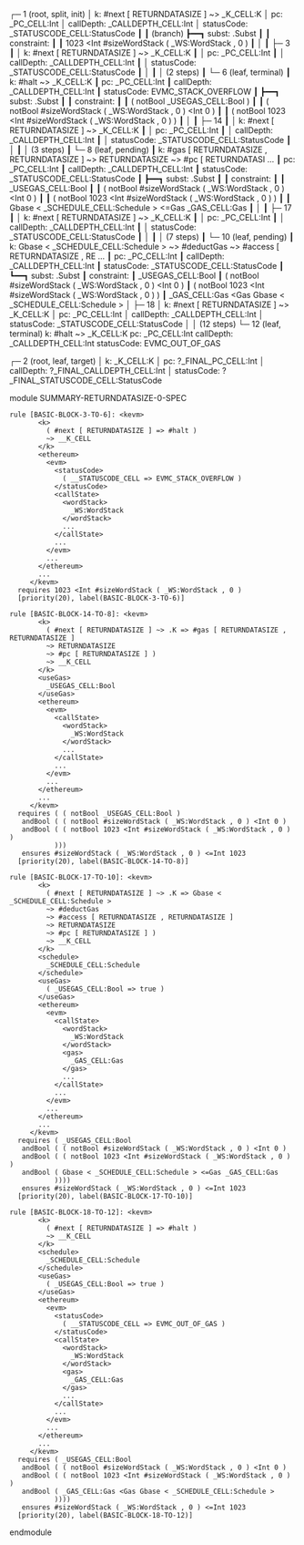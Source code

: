 
┌─ 1 (root, split, init)
│   k: #next [ RETURNDATASIZE ] ~> _K_CELL:K
│   pc: _PC_CELL:Int
│   callDepth: _CALLDEPTH_CELL:Int
│   statusCode: _STATUSCODE_CELL:StatusCode
┃
┃ (branch)
┣━━┓ subst: .Subst
┃  ┃ constraint:
┃  ┃     1023 <Int #sizeWordStack ( _WS:WordStack , 0 )
┃  │
┃  ├─ 3
┃  │   k: #next [ RETURNDATASIZE ] ~> _K_CELL:K
┃  │   pc: _PC_CELL:Int
┃  │   callDepth: _CALLDEPTH_CELL:Int
┃  │   statusCode: _STATUSCODE_CELL:StatusCode
┃  │
┃  │  (2 steps)
┃  └─ 6 (leaf, terminal)
┃      k: #halt ~> _K_CELL:K
┃      pc: _PC_CELL:Int
┃      callDepth: _CALLDEPTH_CELL:Int
┃      statusCode: EVMC_STACK_OVERFLOW
┃
┣━━┓ subst: .Subst
┃  ┃ constraint:
┃  ┃     ( notBool _USEGAS_CELL:Bool )
┃  ┃     ( notBool #sizeWordStack ( _WS:WordStack , 0 ) <Int 0 )
┃  ┃     ( notBool 1023 <Int #sizeWordStack ( _WS:WordStack , 0 ) )
┃  │
┃  ├─ 14
┃  │   k: #next [ RETURNDATASIZE ] ~> _K_CELL:K
┃  │   pc: _PC_CELL:Int
┃  │   callDepth: _CALLDEPTH_CELL:Int
┃  │   statusCode: _STATUSCODE_CELL:StatusCode
┃  │
┃  │  (3 steps)
┃  └─ 8 (leaf, pending)
┃      k: #gas [ RETURNDATASIZE , RETURNDATASIZE ] ~> RETURNDATASIZE ~> #pc [ RETURNDATASI ...
┃      pc: _PC_CELL:Int
┃      callDepth: _CALLDEPTH_CELL:Int
┃      statusCode: _STATUSCODE_CELL:StatusCode
┃
┣━━┓ subst: .Subst
┃  ┃ constraint:
┃  ┃     _USEGAS_CELL:Bool
┃  ┃     ( notBool #sizeWordStack ( _WS:WordStack , 0 ) <Int 0 )
┃  ┃     ( notBool 1023 <Int #sizeWordStack ( _WS:WordStack , 0 ) )
┃  ┃     Gbase < _SCHEDULE_CELL:Schedule > <=Gas _GAS_CELL:Gas
┃  │
┃  ├─ 17
┃  │   k: #next [ RETURNDATASIZE ] ~> _K_CELL:K
┃  │   pc: _PC_CELL:Int
┃  │   callDepth: _CALLDEPTH_CELL:Int
┃  │   statusCode: _STATUSCODE_CELL:StatusCode
┃  │
┃  │  (7 steps)
┃  └─ 10 (leaf, pending)
┃      k: Gbase < _SCHEDULE_CELL:Schedule > ~> #deductGas ~> #access [ RETURNDATASIZE , RE ...
┃      pc: _PC_CELL:Int
┃      callDepth: _CALLDEPTH_CELL:Int
┃      statusCode: _STATUSCODE_CELL:StatusCode
┃
┗━━┓ subst: .Subst
   ┃ constraint:
   ┃     _USEGAS_CELL:Bool
   ┃     ( notBool #sizeWordStack ( _WS:WordStack , 0 ) <Int 0 )
   ┃     ( notBool 1023 <Int #sizeWordStack ( _WS:WordStack , 0 ) )
   ┃     _GAS_CELL:Gas <Gas Gbase < _SCHEDULE_CELL:Schedule >
   │
   ├─ 18
   │   k: #next [ RETURNDATASIZE ] ~> _K_CELL:K
   │   pc: _PC_CELL:Int
   │   callDepth: _CALLDEPTH_CELL:Int
   │   statusCode: _STATUSCODE_CELL:StatusCode
   │
   │  (12 steps)
   └─ 12 (leaf, terminal)
       k: #halt ~> _K_CELL:K
       pc: _PC_CELL:Int
       callDepth: _CALLDEPTH_CELL:Int
       statusCode: EVMC_OUT_OF_GAS


┌─ 2 (root, leaf, target)
│   k: _K_CELL:K
│   pc: ?_FINAL_PC_CELL:Int
│   callDepth: ?_FINAL_CALLDEPTH_CELL:Int
│   statusCode: ?_FINAL_STATUSCODE_CELL:StatusCode



module SUMMARY-RETURNDATASIZE-0-SPEC
    
    
    rule [BASIC-BLOCK-3-TO-6]: <kevm>
           <k>
             ( #next [ RETURNDATASIZE ] => #halt )
             ~> __K_CELL
           </k>
           <ethereum>
             <evm>
               <statusCode>
                 ( __STATUSCODE_CELL => EVMC_STACK_OVERFLOW )
               </statusCode>
               <callState>
                 <wordStack>
                   _WS:WordStack
                 </wordStack>
                 ...
               </callState>
               ...
             </evm>
             ...
           </ethereum>
           ...
         </kevm>
      requires 1023 <Int #sizeWordStack ( _WS:WordStack , 0 )
      [priority(20), label(BASIC-BLOCK-3-TO-6)]
    
    rule [BASIC-BLOCK-14-TO-8]: <kevm>
           <k>
             ( #next [ RETURNDATASIZE ] ~> .K => #gas [ RETURNDATASIZE , RETURNDATASIZE ]
             ~> RETURNDATASIZE
             ~> #pc [ RETURNDATASIZE ] )
             ~> __K_CELL
           </k>
           <useGas>
             _USEGAS_CELL:Bool
           </useGas>
           <ethereum>
             <evm>
               <callState>
                 <wordStack>
                   _WS:WordStack
                 </wordStack>
                 ...
               </callState>
               ...
             </evm>
             ...
           </ethereum>
           ...
         </kevm>
      requires ( ( notBool _USEGAS_CELL:Bool )
       andBool ( ( notBool #sizeWordStack ( _WS:WordStack , 0 ) <Int 0 )
       andBool ( ( notBool 1023 <Int #sizeWordStack ( _WS:WordStack , 0 ) )
               )))
       ensures #sizeWordStack ( _WS:WordStack , 0 ) <=Int 1023
      [priority(20), label(BASIC-BLOCK-14-TO-8)]
    
    rule [BASIC-BLOCK-17-TO-10]: <kevm>
           <k>
             ( #next [ RETURNDATASIZE ] ~> .K => Gbase < _SCHEDULE_CELL:Schedule >
             ~> #deductGas
             ~> #access [ RETURNDATASIZE , RETURNDATASIZE ]
             ~> RETURNDATASIZE
             ~> #pc [ RETURNDATASIZE ] )
             ~> __K_CELL
           </k>
           <schedule>
             _SCHEDULE_CELL:Schedule
           </schedule>
           <useGas>
             ( _USEGAS_CELL:Bool => true )
           </useGas>
           <ethereum>
             <evm>
               <callState>
                 <wordStack>
                   _WS:WordStack
                 </wordStack>
                 <gas>
                   _GAS_CELL:Gas
                 </gas>
                 ...
               </callState>
               ...
             </evm>
             ...
           </ethereum>
           ...
         </kevm>
      requires ( _USEGAS_CELL:Bool
       andBool ( ( notBool #sizeWordStack ( _WS:WordStack , 0 ) <Int 0 )
       andBool ( ( notBool 1023 <Int #sizeWordStack ( _WS:WordStack , 0 ) )
       andBool ( Gbase < _SCHEDULE_CELL:Schedule > <=Gas _GAS_CELL:Gas
               ))))
       ensures #sizeWordStack ( _WS:WordStack , 0 ) <=Int 1023
      [priority(20), label(BASIC-BLOCK-17-TO-10)]
    
    rule [BASIC-BLOCK-18-TO-12]: <kevm>
           <k>
             ( #next [ RETURNDATASIZE ] => #halt )
             ~> __K_CELL
           </k>
           <schedule>
             _SCHEDULE_CELL:Schedule
           </schedule>
           <useGas>
             ( _USEGAS_CELL:Bool => true )
           </useGas>
           <ethereum>
             <evm>
               <statusCode>
                 ( __STATUSCODE_CELL => EVMC_OUT_OF_GAS )
               </statusCode>
               <callState>
                 <wordStack>
                   _WS:WordStack
                 </wordStack>
                 <gas>
                   _GAS_CELL:Gas
                 </gas>
                 ...
               </callState>
               ...
             </evm>
             ...
           </ethereum>
           ...
         </kevm>
      requires ( _USEGAS_CELL:Bool
       andBool ( ( notBool #sizeWordStack ( _WS:WordStack , 0 ) <Int 0 )
       andBool ( ( notBool 1023 <Int #sizeWordStack ( _WS:WordStack , 0 ) )
       andBool ( _GAS_CELL:Gas <Gas Gbase < _SCHEDULE_CELL:Schedule >
               ))))
       ensures #sizeWordStack ( _WS:WordStack , 0 ) <=Int 1023
      [priority(20), label(BASIC-BLOCK-18-TO-12)]

endmodule
